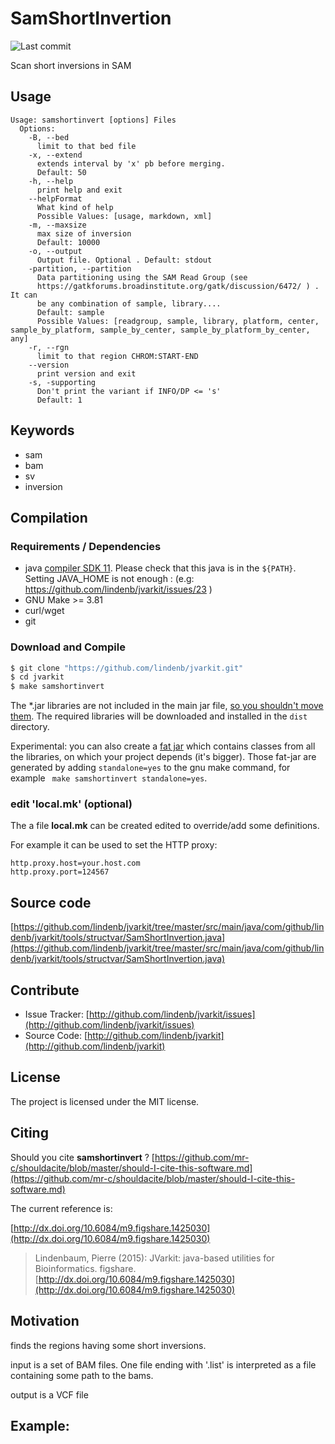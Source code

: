 # SamShortInvertion

![Last commit](https://img.shields.io/github/last-commit/lindenb/jvarkit.png)

Scan short inversions in SAM


## Usage

```
Usage: samshortinvert [options] Files
  Options:
    -B, --bed
      limit to that bed file
    -x, --extend
      extends interval by 'x' pb before merging.
      Default: 50
    -h, --help
      print help and exit
    --helpFormat
      What kind of help
      Possible Values: [usage, markdown, xml]
    -m, --maxsize
      max size of inversion
      Default: 10000
    -o, --output
      Output file. Optional . Default: stdout
    -partition, --partition
      Data partitioning using the SAM Read Group (see 
      https://gatkforums.broadinstitute.org/gatk/discussion/6472/ ) . It can 
      be any combination of sample, library....
      Default: sample
      Possible Values: [readgroup, sample, library, platform, center, sample_by_platform, sample_by_center, sample_by_platform_by_center, any]
    -r, --rgn
      limit to that region CHROM:START-END
    --version
      print version and exit
    -s, -supporting
      Don't print the variant if INFO/DP <= 's'
      Default: 1

```


## Keywords

 * sam
 * bam
 * sv
 * inversion


## Compilation

### Requirements / Dependencies

* java [compiler SDK 11](https://jdk.java.net/11/). Please check that this java is in the `${PATH}`. Setting JAVA_HOME is not enough : (e.g: https://github.com/lindenb/jvarkit/issues/23 )
* GNU Make >= 3.81
* curl/wget
* git


### Download and Compile

```bash
$ git clone "https://github.com/lindenb/jvarkit.git"
$ cd jvarkit
$ make samshortinvert
```

The *.jar libraries are not included in the main jar file, [so you shouldn't move them](https://github.com/lindenb/jvarkit/issues/15#issuecomment-140099011 ).
The required libraries will be downloaded and installed in the `dist` directory.

Experimental: you can also create a [fat jar](https://stackoverflow.com/questions/19150811/) which contains classes from all the libraries, on which your project depends (it's bigger). Those fat-jar are generated by adding `standalone=yes` to the gnu make command, for example ` make samshortinvert standalone=yes`.

### edit 'local.mk' (optional)

The a file **local.mk** can be created edited to override/add some definitions.

For example it can be used to set the HTTP proxy:

```
http.proxy.host=your.host.com
http.proxy.port=124567
```
## Source code 

[https://github.com/lindenb/jvarkit/tree/master/src/main/java/com/github/lindenb/jvarkit/tools/structvar/SamShortInvertion.java](https://github.com/lindenb/jvarkit/tree/master/src/main/java/com/github/lindenb/jvarkit/tools/structvar/SamShortInvertion.java)


## Contribute

- Issue Tracker: [http://github.com/lindenb/jvarkit/issues](http://github.com/lindenb/jvarkit/issues)
- Source Code: [http://github.com/lindenb/jvarkit](http://github.com/lindenb/jvarkit)

## License

The project is licensed under the MIT license.

## Citing

Should you cite **samshortinvert** ? [https://github.com/mr-c/shouldacite/blob/master/should-I-cite-this-software.md](https://github.com/mr-c/shouldacite/blob/master/should-I-cite-this-software.md)

The current reference is:

[http://dx.doi.org/10.6084/m9.figshare.1425030](http://dx.doi.org/10.6084/m9.figshare.1425030)

> Lindenbaum, Pierre (2015): JVarkit: java-based utilities for Bioinformatics. figshare.
> [http://dx.doi.org/10.6084/m9.figshare.1425030](http://dx.doi.org/10.6084/m9.figshare.1425030)


## Motivation

finds the regions having some short inversions.

input is a set of BAM files. One file ending with '.list' is interpreted as a file containing some path to the bams.

output is a VCF file

## Example:

```
```


